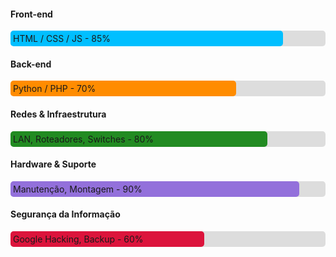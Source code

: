 <!-- Gráfico de barras simples usando HTML + estilo inline para GitHub -->
<h4>Front-end</h4>
<div style="background: #ddd; border-radius: 5px; width: 100%;">
  <div style="width: 85%; background: #00bfff; padding: 4px; border-radius: 5px;">HTML / CSS / JS - 85%</div>
</div>

<h4>Back-end</h4>
<div style="background: #ddd; border-radius: 5px; width: 100%;">
  <div style="width: 70%; background: #ff8c00; padding: 4px; border-radius: 5px;">Python / PHP - 70%</div>
</div>

<h4>Redes & Infraestrutura</h4>
<div style="background: #ddd; border-radius: 5px; width: 100%;">
  <div style="width: 80%; background: #228b22; padding: 4px; border-radius: 5px;">LAN, Roteadores, Switches - 80%</div>
</div>

<h4>Hardware & Suporte</h4>
<div style="background: #ddd; border-radius: 5px; width: 100%;">
  <div style="width: 90%; background: #9370db; padding: 4px; border-radius: 5px;">Manutenção, Montagem - 90%</div>
</div>

<h4>Segurança da Informação</h4>
<div style="background: #ddd; border-radius: 5px; width: 100%;">
  <div style="width: 60%; background: #dc143c; padding: 4px; border-radius: 5px;">Google Hacking, Backup - 60%</div>
</div>
